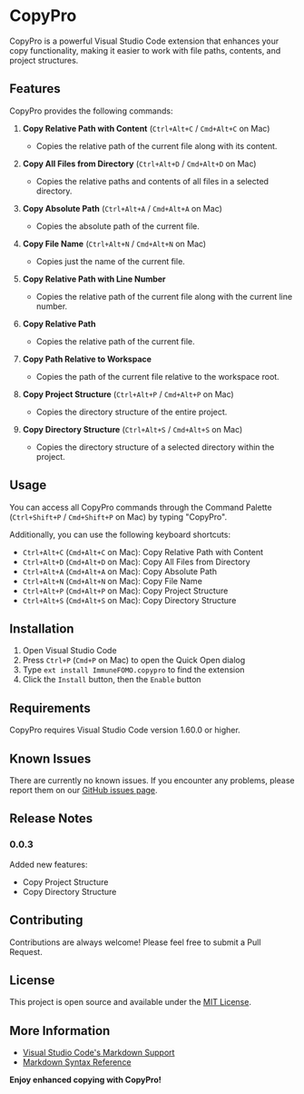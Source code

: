 # CopyPro

CopyPro is a powerful Visual Studio Code extension that enhances your copy functionality, making it easier to work with file paths, contents, and project structures.

## Features

CopyPro provides the following commands:

1. **Copy Relative Path with Content** (`Ctrl+Alt+C` / `Cmd+Alt+C` on Mac)
   - Copies the relative path of the current file along with its content.

2. **Copy All Files from Directory** (`Ctrl+Alt+D` / `Cmd+Alt+D` on Mac)
   - Copies the relative paths and contents of all files in a selected directory.

3. **Copy Absolute Path** (`Ctrl+Alt+A` / `Cmd+Alt+A` on Mac)
   - Copies the absolute path of the current file.

4. **Copy File Name** (`Ctrl+Alt+N` / `Cmd+Alt+N` on Mac)
   - Copies just the name of the current file.

5. **Copy Relative Path with Line Number**
   - Copies the relative path of the current file along with the current line number.

6. **Copy Relative Path**
   - Copies the relative path of the current file.

7. **Copy Path Relative to Workspace**
   - Copies the path of the current file relative to the workspace root.

8. **Copy Project Structure** (`Ctrl+Alt+P` / `Cmd+Alt+P` on Mac)
   - Copies the directory structure of the entire project.

9. **Copy Directory Structure** (`Ctrl+Alt+S` / `Cmd+Alt+S` on Mac)
   - Copies the directory structure of a selected directory within the project.

## Usage

You can access all CopyPro commands through the Command Palette (`Ctrl+Shift+P` / `Cmd+Shift+P` on Mac) by typing "CopyPro".

Additionally, you can use the following keyboard shortcuts:

- `Ctrl+Alt+C` (`Cmd+Alt+C` on Mac): Copy Relative Path with Content
- `Ctrl+Alt+D` (`Cmd+Alt+D` on Mac): Copy All Files from Directory
- `Ctrl+Alt+A` (`Cmd+Alt+A` on Mac): Copy Absolute Path
- `Ctrl+Alt+N` (`Cmd+Alt+N` on Mac): Copy File Name
- `Ctrl+Alt+P` (`Cmd+Alt+P` on Mac): Copy Project Structure
- `Ctrl+Alt+S` (`Cmd+Alt+S` on Mac): Copy Directory Structure

## Installation

1. Open Visual Studio Code
2. Press `Ctrl+P` (`Cmd+P` on Mac) to open the Quick Open dialog
3. Type `ext install ImmuneFOMO.copypro` to find the extension
4. Click the `Install` button, then the `Enable` button

## Requirements

CopyPro requires Visual Studio Code version 1.60.0 or higher.

## Known Issues

There are currently no known issues. If you encounter any problems, please report them on our [GitHub issues page](https://github.com/ImmuneFOMO/CopyPro/issues).

## Release Notes

### 0.0.3

Added new features:
- Copy Project Structure
- Copy Directory Structure

## Contributing

Contributions are always welcome! Please feel free to submit a Pull Request.

## License

This project is open source and available under the [MIT License](LICENSE).

## More Information

* [Visual Studio Code's Markdown Support](http://code.visualstudio.com/docs/languages/markdown)
* [Markdown Syntax Reference](https://help.github.com/articles/markdown-basics/)

**Enjoy enhanced copying with CopyPro!**